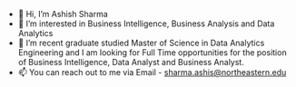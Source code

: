 - 👋 Hi, I’m Ashish Sharma
- 👀 I’m interested in Business Intelligence, Business Analysis and Data Analytics
- 🌱 I’m recent graduate studied Master of Science in Data Analytics Engineering and I am looking for Full Time opportunities for the position of Business Intelligence, Data Analyst and Business Analyst. 
- 📫 You can reach out to me via Email - sharma.ashis@northeastern.edu

<!---
ashish270299/ashish270299 is a ✨ special ✨ repository because its `README.md` (this file) appears on your GitHub profile.
You can click the Preview link to take a look at your changes.
--->
